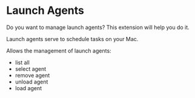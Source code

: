 # Launch Agents

Do you want to manage launch agents? This extension will help you do it.

Launch agents serve to schedule tasks on your Mac.

Allows the management of launch agents:

- list all
- select agent
- remove agent
- unload agent
- load agent
